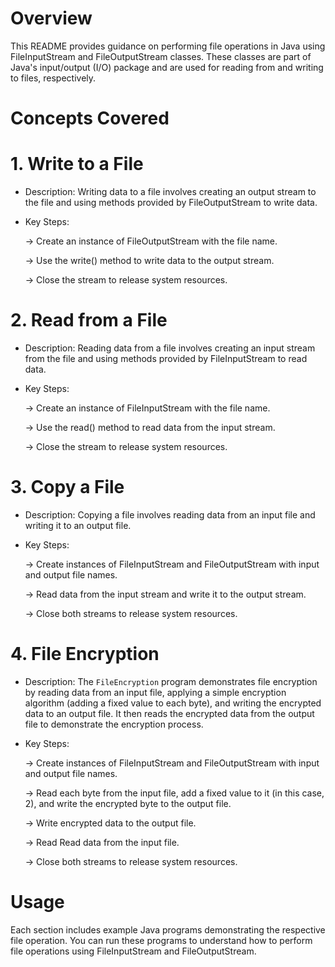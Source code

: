 # Overview
This README provides guidance on performing file operations in Java using FileInputStream and FileOutputStream classes.
These classes are part of Java's input/output (I/O) package and are used for reading from and writing to files, respectively.

# Concepts Covered
# 1. Write to a File
* Description: Writing data to a file involves creating an output stream to the file and using methods provided by FileOutputStream to write data.
* Key Steps:
    
  -> Create an instance of FileOutputStream with the file name.
    
  -> Use the write() method to write data to the output stream.
  
  -> Close the stream to release system resources.
# 2. Read from a File
* Description: Reading data from a file involves creating an input stream from the file and using methods provided by FileInputStream to read data.
* Key Steps:
  
  -> Create an instance of FileInputStream with the file name.
  
  -> Use the read() method to read data from the input stream.
  
  -> Close the stream to release system resources.
# 3. Copy a File
* Description: Copying a file involves reading data from an input file and writing it to an output file.
* Key Steps:
  
  -> Create instances of FileInputStream and FileOutputStream with input and output file names.
  
  -> Read data from the input stream and write it to the output stream.
  
  -> Close both streams to release system resources.
# 4. File Encryption
* Description: The `FileEncryption` program demonstrates file encryption by reading data from an input file, applying a simple encryption algorithm (adding a fixed value to each byte), and writing the encrypted data to an output file. It then reads the encrypted data from the output file to demonstrate the encryption process.

* Key Steps:
  
   ->  Create instances of FileInputStream and FileOutputStream with input and output file names.
  
   ->  Read each byte from the input file, add a fixed value to it (in this case, 2), and write the encrypted byte to the output file.
  
   ->  Write encrypted data to the output file.
  
   ->  Read  Read data from the input file.
  
   ->  Close both streams to release system resources.
# Usage
Each section includes example Java programs demonstrating the respective file operation.
You can run these programs to understand how to perform file operations using FileInputStream and FileOutputStream.
